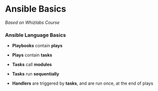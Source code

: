 # Ansible Basics

*Based on Whizlabs Course*

### Ansible Language Basics

- **Playbooks** contain **plays**

- **Plays** contain **tasks**

- **Tasks** call **modules**

- **Tasks** run **sequentially**

- **Handlers** are triggered by **tasks**, and are run once, at the end of plays
